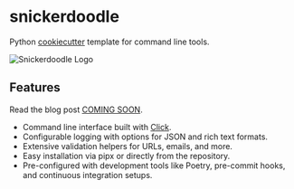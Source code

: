 # snickerdoodle 

Python [cookiecutter](https://github.com/puzzlepeaches/snickerdoodle) template for command line tools.

![Snickerdoodle Logo](./img/cookie.png)

## Features

Read the blog post [COMING SOON](https://sprocketsecurity.com).

- Command line interface built with [Click](https://click.palletsprojects.com/).
- Configurable logging with options for JSON and rich text formats.
- Extensive validation helpers for URLs, emails, and more.
- Easy installation via pipx or directly from the repository.
- Pre-configured with development tools like Poetry, pre-commit hooks, and continuous integration setups.
